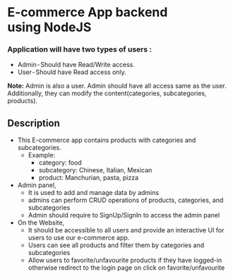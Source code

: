# E-commerce App backend using NodeJS

### Application will have two types of users :

- Admin - Should have Read/Write access.
- User - Should have Read access only.

**Note:** Admin is also a user. Admin should have all access same as the user. Additionally, they can modify the content(categories, subcategories, products).

## Description

- This E-commerce app contains products with categories and subcategories.
  - Example:
    - category: food
    - subcategory: Chinese, Italian, Mexican
    - product: Manchurian, pasta, pizza
- Admin panel,
  - It is used to add and manage data by admins
  - admins can perform CRUD operations of products, categories, and subcategories
  - Admin should require to SignUp/SignIn to access the admin panel
- On the Website,
  - It should be accessible to all users and provide an interactive UI for users to use our e-commerce app.
  - Users can see all products and filter them by categories and subcategories
  - Allow users to favorite/unfavourite products if they have logged-in otherwise redirect to the login page on click on favorite/unfavourite

